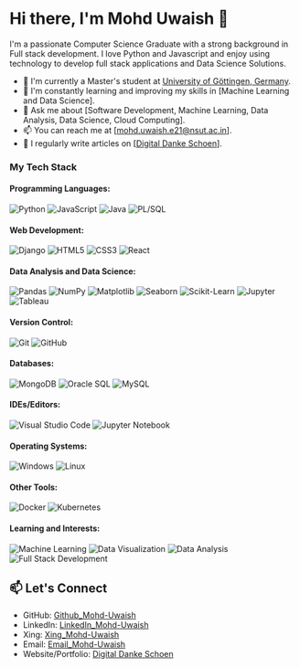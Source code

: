 # Hi there, I'm Mohd Uwaish 👋

I'm a passionate Computer Science Graduate with a strong background in Full stack development. I love Python and Javascript and enjoy using technology to develop full stack applications and Data Science Solutions.

- 🔭 I'm currently a Master's student at [University of Göttingen, Germany](https://www.uni-goettingen.de/en/faculty+of+mathematics+and+computer+science/20491.html).
- 🌱 I'm constantly learning and improving my skills in [Machine Learning and Data Science].
- 💬 Ask me about [Software Development, Machine Learning, Data Analysis, Data Science, Cloud Computing].
- 📫 You can reach me at [mohd.uwaish.e21@nsut.ac.in].
- 📝 I regularly write articles on [[Digital Danke Schoen](https://www.digitaldankeschoen.com/)].

### My Tech Stack

#### Programming Languages:
![Python](https://img.shields.io/badge/Python-3776AB?style=for-the-badge&logo=python&logoColor=white)
![JavaScript](https://img.shields.io/badge/JavaScript-F7DF1E?style=for-the-badge&logo=javascript&logoColor=black)
![Java](https://img.shields.io/badge/Java-007396?style=for-the-badge&logo=java&logoColor=white)
![PL/SQL](https://img.shields.io/badge/PL%2FSQL-FFA500?style=for-the-badge)

#### Web Development:
![Django](https://img.shields.io/badge/Django-092E20?style=for-the-badge&logo=django&logoColor=white)
![HTML5](https://img.shields.io/badge/HTML5-E34F26?style=for-the-badge&logo=html5&logoColor=white)
![CSS3](https://img.shields.io/badge/CSS3-1572B6?style=for-the-badge&logo=css3&logoColor=white)
![React](https://img.shields.io/badge/React-61DAFB?style=for-the-badge&logo=react&logoColor=black)

#### Data Analysis and Data Science:
![Pandas](https://img.shields.io/badge/Pandas-150458?style=for-the-badge&logo=pandas&logoColor=white)
![NumPy](https://img.shields.io/badge/NumPy-013243?style=for-the-badge&logo=numpy&logoColor=white)
![Matplotlib](https://img.shields.io/badge/Matplotlib-3776AB?style=for-the-badge&logo=python&logoColor=white)
![Seaborn](https://img.shields.io/badge/Seaborn-3776AB?style=for-the-badge&logo=python&logoColor=white)
![Scikit-Learn](https://img.shields.io/badge/Scikit_Learn-3776AB?style=for-the-badge&logo=python&logoColor=white)
![Jupyter](https://img.shields.io/badge/Jupyter-F37626?style=for-the-badge&logo=jupyter&logoColor=white)
![Tableau](https://img.shields.io/badge/Tableau-E97627?style=for-the-badge&logo=tableau&logoColor=white)


#### Version Control:
![Git](https://img.shields.io/badge/Git-F05032?style=for-the-badge&logo=git&logoColor=white)
![GitHub](https://img.shields.io/badge/GitHub-181717?style=for-the-badge&logo=github&logoColor=white)

#### Databases:
![MongoDB](https://img.shields.io/badge/MongoDB-47A248?style=for-the-badge&logo=mongodb&logoColor=white)
![Oracle SQL](https://img.shields.io/badge/Oracle_SQL-F80000?style=for-the-badge)
![MySQL](https://img.shields.io/badge/MySQL-4479A1?style=for-the-badge&logo=mysql&logoColor=white)


#### IDEs/Editors:
![Visual Studio Code](https://img.shields.io/badge/Visual_Studio_Code-007ACC?style=for-the-badge&logo=visual-studio-code&logoColor=white)
![Jupyter Notebook](https://img.shields.io/badge/Jupyter_Notebook-F37626?style=for-the-badge&logo=jupyter&logoColor=white)

#### Operating Systems:
![Windows](https://img.shields.io/badge/Windows-0078D6?style=for-the-badge&logo=windows&logoColor=white)
![Linux](https://img.shields.io/badge/Linux-FCC624?style=for-the-badge&logo=linux&logoColor=black)

#### Other Tools:
![Docker](https://img.shields.io/badge/Docker-2496ED?style=for-the-badge&logo=docker&logoColor=white)
![Kubernetes](https://img.shields.io/badge/Kubernetes-326CE5?style=for-the-badge&logo=kubernetes&logoColor=white)

#### Learning and Interests:
![Machine Learning](https://img.shields.io/badge/Machine_Learning-3776AB?style=for-the-badge&logo=python&logoColor=white)
![Data Visualization](https://img.shields.io/badge/Data_Visualization-FF6F61?style=for-the-badge&logo=python&logoColor=white)
![Data Analysis](https://img.shields.io/badge/Data_Analysis-FF6F61?style=for-the-badge&logo=data&logoColor=white)
![Full Stack Development](https://img.shields.io/badge/Full_Stack_Development-000000?style=for-the-badge)


## 📫 Let's Connect

- GitHub: [Github_Mohd-Uwaish](https://github.com/YourGitHubUsername](https://github.com/mohdUwaish59/mohdUwaish59/))
- LinkedIn: [LinkedIn_Mohd-Uwaish](https://www.linkedin.com/in/mohd-uwaish-72b779282/)
- Xing: [Xing_Mohd-Uwaish](https://www.xing.com/profile/Mohd_Uwaish/cv)
- Email: [Email_Mohd-Uwaish](mailto:mohd.uwaish.e21@nsut.ac.in)
- Website/Portfolio: [Digital Danke Schoen](https://www.digitaldankeschoen.com/)
